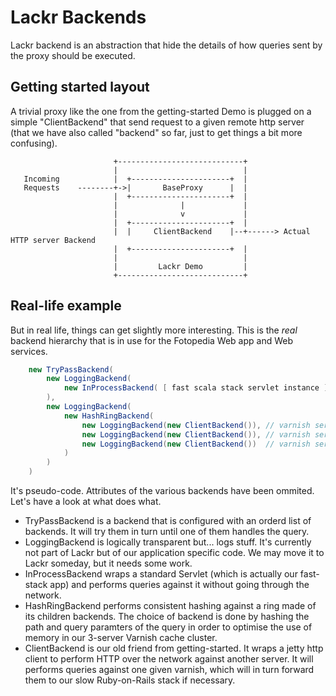 Lackr Backends
==============

Lackr backend is an abstraction that hide the details of how queries sent by the proxy should be executed.

Getting started layout
----------------------

A trivial proxy like the one from the getting-started Demo is plugged on a simple "ClientBackend" that send
request to a given remote http server (that we have also called "backend" so far, just to get things a bit more
confusing).

```
                       +----------------------------+                                                                         
                       |                            |                                                                         
   Incoming            |  +----------------------+  |                                                                         
   Requests    --------+->|       BaseProxy      |  |                                                                         
                       |  +----------------------+  |                                                                         
                       |              |             |                                                                         
                       |              v             |                                                                         
                       |  +----------------------+  |                                                                         
                       |  |     ClientBackend    |--+------> Actual HTTP server Backend                                    
                       |  +----------------------+  |                                                                         
                       |                            |                                                                         
                       |         Lackr Demo         |                                                                         
                       +----------------------------+                                                                         
```

Real-life example
-----------------

But in real life, things can get slightly more interesting. This is the _real_ backend hierarchy that is in
use for the Fotopedia Web app and Web services.

```java
    new TryPassBackend(
        new LoggingBackend(
            new InProcessBackend( [ fast scala stack servlet instance ] )
        ),
        new LoggingBackend(
            new HashRingBackend(
                new LoggingBackend(new ClientBackend()), // varnish server 1
                new LoggingBackend(new ClientBackend()), // varnish server 2
                new LoggingBackend(new ClientBackend())  // varnish server 3
            )
        )
    )
```

It's pseudo-code. Attributes of the various backends have been ommited. Let's have a look at what does what.

- TryPassBackend is a backend that is configured with an orderd list of backends. It will try them in turn until one
  of them handles the query.
- LoggingBackend is logically transparent but... logs stuff. It's currently not part of Lackr but of our
  application specific code. We may move it to Lackr someday, but it needs some work.
- InProcessBackend wraps a standard Servlet (which is actually our fast-stack app) and performs queries against it
  without going through the network.
- HashRingBackend performs consistent hashing against a ring made of its children backends. The choice of backend
  is done by hashing the path and query paramters of the query in order to optimise the use of memory in our
  3-server Varnish cache cluster.
- ClientBackend is our old friend from getting-started. It wraps a jetty http client to perform HTTP over the network
  against another server. It will performs queries against one given varnish, which will in turn forward them to our
  slow Ruby-on-Rails stack if necessary.


